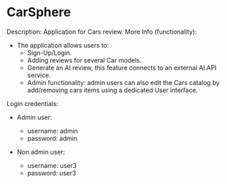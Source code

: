 # CarSphere
Description: Application for Cars review.
More Info (functionality):
 * The application allows users to:
   - Sign-Up/Login.
   - Adding reviews for several Car models.
   - Generate an AI review, this feature connects to an external AI API service.
   - Admin functionality: admin users can also edit the Cars catalog by add/removing cars items using a dedicated User interface.

Login credentials:
 * Admin user:
   - username: admin
   - password: admin

 * Non admin user:
   - username: user3
   - password: user3
